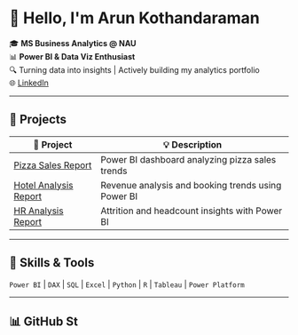 # 👋 Hello, I'm Arun Kothandaraman

🎓 **MS Business Analytics @ NAU**  
📊 **Power BI & Data Viz Enthusiast**  
🔍 Turning data into insights | Actively building my analytics portfolio  
🌐 [LinkedIn](https://www.linkedin.com/in/arun-raman)

---

## 🚀 Projects

| 📁 Project | 💡 Description |
|-----------|----------------|
| [Pizza Sales Report](https://github.com/ArunKothandaraman94/Pizza-Sales-Analysis-Report) | Power BI dashboard analyzing pizza sales trends |
| [Hotel Analysis Report](https://github.com/ArunKothandaraman94/Hotel-Analysis-Report) | Revenue analysis and booking trends using Power BI |
| [HR Analysis Report](https://github.com/ArunKothandaraman94/HR-Analysis-Report) | Attrition and headcount insights with Power BI |

---

## 🧰 Skills & Tools

`Power BI` | `DAX` | `SQL` | `Excel` | `Python` | `R` | `Tableau` | `Power Platform`

---

## 📊 GitHub St
